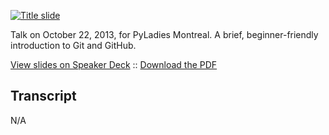 [![Title slide][cover]][speakerdeck]

Talk on October 22, 2013, for PyLadies Montreal. A brief, beginner-friendly
introduction to Git and GitHub.

[View slides on Speaker Deck][speakerdeck] :: [Download the PDF][pdf]

## Transcript

N/A

[cover]: https://speakerd.s3.amazonaws.com/presentations/36a7dda01d9201312f173eeefbc9eb47/slide_0.jpg
[speakerdeck]: https://speakerdeck.com/dellsystem/git-and-github-version-control-for-the-21st-century
[pdf]: https://speakerd.s3.amazonaws.com/presentations/36a7dda01d9201312f173eeefbc9eb47/slides.pdf
